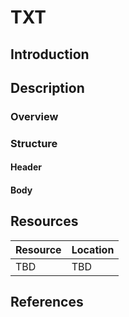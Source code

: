 # TXT #
## Introduction ##
## Description ##
### Overview ###
### Structure ###
#### Header ####
#### Body ####
## Resources ##
| Resource | Location |
| --- | --- |
| TBD | TBD | 
## References ##